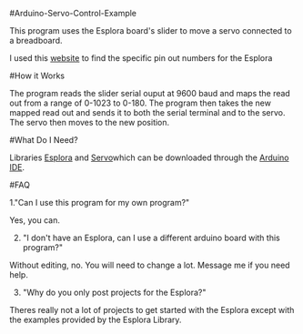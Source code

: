 #Arduino-Servo-Control-Example

This program uses the Esplora board's slider to move a servo connected to a breadboard. 

I used this [website](http://www.pighixxx.com/test/portfolio-items/esplora/?portfolioID=314#prettyPhoto) to find the specific pin out numbers for the Esplora

#How it Works

The program reads the slider serial ouput at 9600 baud and maps the read out from a range of 0-1023 to 0-180. The program then takes the new mapped read out and sends it to both the serial terminal and to the servo. The servo then moves to the new position.

#What Do I Need?

Libraries [Esplora](https://www.arduino.cc/en/Reference/EsploraLibrary) and [Servo](https://www.arduino.cc/en/Reference/Servo)which can be downloaded through the [Arduino IDE](https://www.arduino.cc/en/Main/Software).

#FAQ

1."Can I use this program for my own program?" 

Yes, you can.

2. "I don't have an Esplora, can I use a different arduino board with this program?"

Without editing, no. You will need to change a lot. Message me if you need help.

3. "Why do you only post projects for the Esplora?"

Theres really not a lot of projects to get started with the Esplora except with the examples provided by the Esplora Library.
